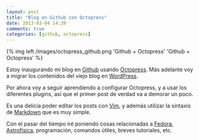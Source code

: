 ```yaml
---
layout: post
title: "Blog en Github con Octopress"
date: 2013-03-04 14:39
comments: true
categories: [github, octopress] 
---
```


{% img left /images/octopress_github.png 'Github + Octopress' 'Github + Octopress' %}

Estoy inaugurando mi blog en [Github](http://github.com) usando [Octopress](http://octopress.org). Más adelante voy a migrar los contenidos del viejo blog en [WordPress](http://gracca.wordpress.com).

<!-- more -->

Por ahora voy a seguir aprendiendo a configurar Octopress, y a usar los
diferentes plugins, así que el primer post de verdad va a demorar un poco.

Es una delicia poder editar los posts con [Vim](http://vim.org), y además utilizar la
sintaxis de [Markdown](http://daringfireball.net/) que es muy simple.

Con el pasar del tiempo iré poniendo cosas relacionadas a
[Fedora](http://fedoraproject.org), [Astrofísica](http://es.wikipedia.org/wiki/Astrofísica), programación, comandos útiles, breves tutoriales, etc.

